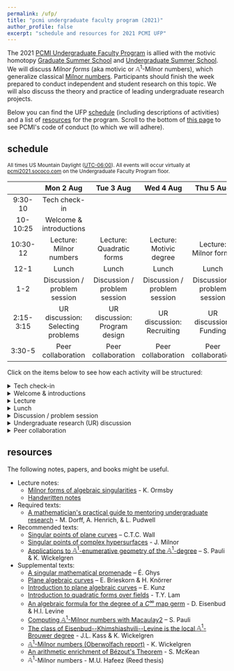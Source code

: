 ```yaml
---
permalink: /ufp/
title: "pcmi undergraduate faculty program (2021)"
author_profile: false
excerpt: "schedule and resources for 2021 PCMI UFP"
---
```


The 2021 [PCMI Undergraduate Faculty Program](https://www.ias.edu/pcmi/programs/pcmi-2021-undergraduate-faculty-program) is allied with the motivic homotopy [Graduate Summer School](https://www.ias.edu/pcmi/2021-graduate-summer-school-course-descriptions) and [Undergraduate Summer School](https://www.ias.edu/pcmi/programs/pcmi-2021-undergraduate-summer-school). We will discuss _Milnor forms_ (aka motivic or $\mathbb{A}^1$-Milnor numbers), which generalize classical [Milnor numbers](https://en.wikipedia.org/wiki/Milnor_number). Participants should finish the week prepared to conduct independent and student research on this topic. We will also discuss the theory and practice of leading undergraduate research projects.

Below you can find the UFP [schedule](#schedule) (including descriptions of activities) and a list of [resources](#resources) for the program. Scroll to the bottom of [this page](https://www.ias.edu/pcmi/pcmi-2021-summer-session) to see PCMI's code of conduct (to which we will adhere).

## schedule
<sub>All times US Mountain Daylight ([UTC-06:00](https://www.timeanddate.com/worldclock/timezone/utc-6)). All events will occur virtually at [pcmi2021.sococo.com](https://pcmi2021.sococo.com/) on the Undergraduate Faculty Program floor.</sub>

|     | Mon 2 Aug | Tue 3 Aug | Wed 4 Aug | Thu 5 Aug | Fri 6 Aug |
|:---:|:---------:|:---------:|:---------:|:---------:|:---------:|
|9:30-10|Tech check-in|
|10-10:25|Welcome & introductions|
|10:30-12|Lecture: Milnor numbers|Lecture: Quadratic forms|Lecture: Motivic degree|Lecture: Milnor forms|Lecture: Open problems|
|12-1| Lunch | Lunch | Lunch | Lunch | Lunch |
|1-2| Discussion / problem session | Discussion / problem session | Discussion / problem session | Discussion / problem session | Discussion / problem session |
|2:15-3:15| UR discussion: Selecting problems | UR discussion: Program design | UR discussion: Recruiting | UR discussion: Funding | UR discussion: Communication |
|3:30-5| Peer collaboration | Peer collaboration | Peer collaboration | Peer collaboration | Peer collaboration |

Click on the items below to see how each activity will be structured:
<details>
  <summary>Tech check-in</summary>

  Optional. Stop by to test you technology setup and familiarize yourself with our meeting space at <a href="https://pcmi2021.sococo.com/">pcmi2021.sococo.com</a>.
</details>

<details>
  <summary>Welcome & introductions</summary>

  Brief opening remarks and a chance to introduce yourself and meet the other participants.
</details>

<details>
  <summary>Lecture</summary>

  Series of 90-minute interactive lectures developing the classical theory of Milnor numbers (of curve and hypersurface singularities), quadratic forms and the Grothendieck-Witt ring, (local) motivic degree and the Eisenbud-Levine/Khimshiashvilli form, Milnor forms, and open problems focused on the behavior of Milnor forms under blowup. The lectures should prepare participants to engage with exercises and ultimately explore open problems individually or through undergraduate research programs.
</details>

<details>
  <summary>Lunch</summary>

  Feel free to log off and have lunch on your own, or stop by the sococo Gathering Space to socialize with participants.
</details>

<details>
  <summary>Discussion / problem session</summary>

  These 60-minute sessions will permit a flexible mix of discussion with the lecturer and individual and group work on exercises.
</details>

<details>
  <summary>Undergraduate research (UR) discussion</summary>

  Facilitated group discussions about how to lead and mentor undergraduate research. Topics covered will include selection of research problems, program design and group dynamics, funding and recruiting, and communication of results. Some required readings from <a href="https://bookstore.ams.org/clrm-63"><i>A mathematician's practical guide to mentoring undergraduate research</i></a> will help guide our discussions, so make sure you get a copy!
</details>

<details>
  <summary>Peer collaboration</summary>

  Optional. Those interested in and available to continue mathematical and mentoring discussions will be divided into teams that can meet during these times.
</details>

## resources
The following notes, papers, and books might be useful.

* Lecture notes:
    - [Milnor forms of algebraic singularities](/files/A1Milnor.pdf) - K. Ormsby
    - [Handwritten notes](/files/PCMI%20UFP.pdf)
* Required texts:
    - [A mathematician's practical guide to mentoring undergraduate research](https://bookstore.ams.org/clrm-63) - M. Dorff, A. Henrich, & L. Pudwell
* Recommended texts:
    - [Singular points of plane curves](https://www.cambridge.org/core/books/singular-points-of-plane-curves/C805A76E40F5DB806A0F2FC6CBEA63A0) – C.T.C. Wall
    - [Singular points of complex hypersurfaces](https://www.jstor.org/stable/j.ctt1bd6kvv) - J. Milnor
    - [Applications to $\mathbb{A}^1$-enumerative geometry of the $\mathbb{A}^1$-degree](https://arxiv.org/abs/2010.09374) – S. Pauli & K. Wickelgren
* Supplemental texts:
    - [A singular mathematical promenade](http://perso.ens-lyon.fr/ghys/promenade/) – É. Ghys
    - [Plane algebraic curves](https://www.springer.com/gp/book/9783034804929) – E. Brieskorn & H. Knörrer
    - [Introduction to plane algebraic curves](https://www.springer.com/gp/book/9780817643812) – E. Kunz
    - [Introduction to quadratic forms over fields](https://bookstore.ams.org/gsm-67) - T.Y. Lam
    - [An algebraic formula for the degree of a $C^\infty$ map germ](https://www.jstor.org/stable/1971156) - D. Eisenbud & H.I. Levine
    - [Computing $\mathbb{A}^1$-Milnor numbers with Macaulay2](https://arxiv.org/abs/2003.01775) – S. Pauli
    - [The class of Eisenbud--Khimshiashvili--Levine is the local $\mathbb{A}^1$-Brouwer degree](https://arxiv.org/abs/1608.05669) - J.L. Kass & K. Wickelgren
    - [$\mathbb{A}^1$-Milnor numbers (Oberwolfach report)](https://services.math.duke.edu/~kgw/papers/owr-Kass-Wickelgren.pdf) - K. Wickelgren
    - [An arithmetic enrichment of Bézout's Theorem](https://arxiv.org/abs/2003.07413) - S. McKean
    - $\mathbb{A}^1$-Milnor numbers - M.U. Hafeez (Reed thesis)